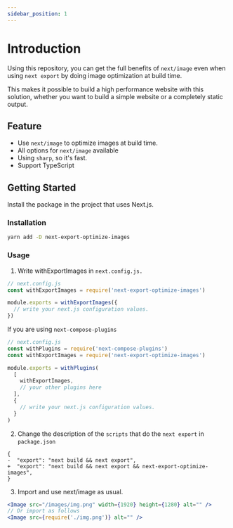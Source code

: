 ```yaml
---
sidebar_position: 1
---
```


# Introduction

Using this repository, you can get the full benefits of `next/image` even when using `next export` by doing image optimization at build time.

This makes it possible to build a high performance website with this solution, whether you want to build a simple website or a completely static output.

## Feature

- Use `next/image` to optimize images at build time.
- All options for `next/image` available
- Using `sharp`, so it's fast.
- Support TypeScript

## Getting Started

Install the package in the project that uses Next.js.

### Installation

```bash
yarn add -D next-export-optimize-images
```

### Usage

1. Write withExportImages in `next.config.js.`

```js
// next.config.js
const withExportImages = require('next-export-optimize-images')

module.exports = withExportImages({
  // write your next.js configuration values.
})
```

If you are using `next-compose-plugins`

```js
// next.config.js
const withPlugins = require('next-compose-plugins')
const withExportImages = require('next-export-optimize-images')

module.exports = withPlugins(
  [
    withExportImages,
    // your other plugins here
  ],
  {
    // write your next.js configuration values.
  }
)
```

2. Change the description of the `scripts` that do the `next export` in `package.json`

```
{
-  "export": "next build && next export",
+  "export": "next build && next export && next-export-optimize-images",
}
```

3. Import and use next/image as usual.

```jsx
<Image src="/images/img.png" width={1920} height={1280} alt="" />
// Or import as follows
<Image src={require('./img.png')} alt="" />
```
